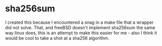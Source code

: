 # sha256sum
I created this because I encountered a snag in a make file that a wrapper did not solve. That, and freeBSD doesn't implement sha256sum the same way linux does, this is an attempt to make this easier for me - also I think it would be cool to take a shot at a sha256 algorithm.
